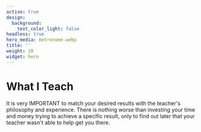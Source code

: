```yaml
---
active: true
design:
  background:
    text_color_light: false
headless: true
hero_media: metronome.webp
title: ''
weight: 10
widget: hero
---
```


# What I Teach

It is very IMPORTANT to match your desired results with the teacher's philosophy and experience. There is nothing worse than investing your time and money trying to achieve a specific result, only to find out later that your teacher wasn't able to help get you there.
